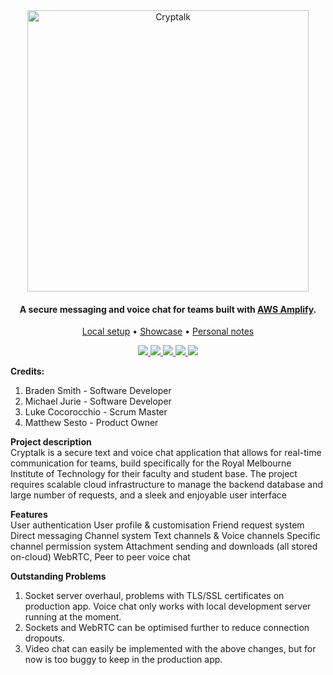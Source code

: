 <div align="center">
    <img src="https://i.imgur.com/vUI6rcQ.png" alt="Cryptalk" width="450">
</div>

<h4 align="center">A secure messaging and voice chat for teams built with <a href="https://aws.amazon.com/amplify/" target="_blank">AWS Amplify</a>.</h4>

<p align="center">
  <a href="#local-setup">Local setup</a> •
  <a href="#showcase">Showcase</a> •
  <a href="#personal-notes">Personal notes</a>
</p>

<div align="center">
  <a href="https://github.com/mikejwork/COSC2408-2150-Capstone-TEAM07/releases/tag/v0.1">
      <img src="https://img.shields.io/badge/Release-v0.1_(prerelease)-orange"/>
  </a>
  <a href="https://github.com/mikejwork/COSC2408-2150-Capstone-TEAM07/releases/tag/v0.2">
      <img src="https://img.shields.io/badge/Release-v0.2-9cf"/>
  </a>
  <a href="https://github.com/mikejwork/COSC2408-2150-Capstone-TEAM07/releases/tag/v0.3">
      <img src="https://img.shields.io/badge/Release-v0.3-9cf"/>
  </a>
  <a href="https://github.com/mikejwork/COSC2408-2150-Capstone-TEAM07/releases/tag/v0.4">
      <img src="https://img.shields.io/badge/Release-v0.4-9cf"/>
  </a>
  <a href="https://github.com/mikejwork/COSC2408-2150-Capstone-TEAM07/releases/tag/v0.5">
      <img src="https://img.shields.io/badge/Release-v0.5-9cf"/>
  </a>
</div>


**Credits:**
1. Braden Smith - Software Developer
2. Michael Jurie - Software Developer
3. Luke Cocorocchio - Scrum Master
4. Matthew Sesto - Product Owner

**Project description**<br/>
Cryptalk is a secure text and voice chat application that allows for real-time communication for teams, build specifically for the Royal Melbourne Institute of Technology for their faculty and student base. The project requires scalable cloud infrastructure to manage the backend database and large number of requests, and a sleek and enjoyable user interface

**Features**<br/>
User authentication
User profile & customisation
Friend request system
Direct messaging
Channel system
Text channels & Voice channels
Specific channel permission system
Attachment sending and downloads (all stored on-cloud)
WebRTC, Peer to peer voice chat

**Outstanding Problems**
1. Socket server overhaul, problems with TLS/SSL certificates on production app. Voice chat only works with local development server running at the moment.
2. Sockets and WebRTC can be optimised further to reduce connection dropouts.
3. Video chat can easily be implemented with the above changes, but for now is too buggy to keep in the production app.
